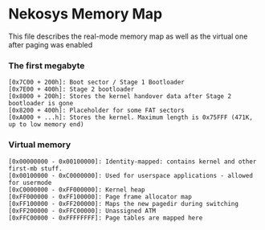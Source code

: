 # Nekosys Memory Map
This file describes the real-mode memory map as well as the virtual one after paging was enabled

### The first megabyte
```
[0x7C00 + 200h]: Boot sector / Stage 1 Bootloader
[0x7E00 + 400h]: Stage 2 bootloader
[0x8000 + 200h]: Stores the kernel handover data after Stage 2 bootloader is gone
[0x8200 + 400h]: Placeholder for some FAT sectors
[0xA000 + ...h]: Stores the kernel. Maximum length is 0x75FFF (471K, up to low memory end)
```

### Virtual memory
```
[0x00000000 - 0x00100000]: Identity-mapped: contains kernel and other first-mb stuff.
[0x00100000 - 0xC0000000]: Used for userspace applications - allowed for usermode
[0xC0000000 - 0xFF000000]: Kernel heap
[0xFF000000 - 0xFF100000]: Page frame allocator map
[0xFF100000 - 0xFF200000]: Maps the new pagedir during switching
[0xFF200000 - 0xFFC00000]: Unassigned ATM
[0xFFC00000 - 0xFFFFFFFF]: Page tables are mapped here
```

